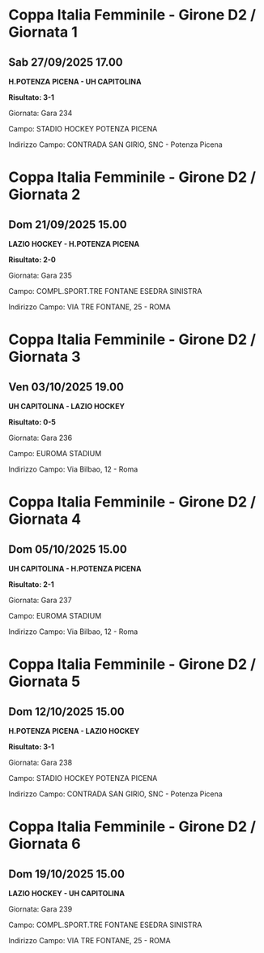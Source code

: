 # Coppa Italia Femminile  - Girone D2 / Giornata 1
## Sab 27/09/2025 17.00

<strong>H.POTENZA PICENA - UH CAPITOLINA</strong>

**Risultato: 3-1**

Giornata: Gara 234

Campo: STADIO HOCKEY POTENZA PICENA 

Indirizzo Campo:  CONTRADA SAN GIRIO, SNC - Potenza Picena


# Coppa Italia Femminile  - Girone D2 / Giornata 2
## Dom 21/09/2025 15.00

<strong>LAZIO HOCKEY - H.POTENZA PICENA</strong>

**Risultato: 2-0**

Giornata: Gara 235

Campo: COMPL.SPORT.TRE FONTANE ESEDRA SINISTRA 

Indirizzo Campo:  VIA TRE FONTANE, 25 - ROMA


# Coppa Italia Femminile  - Girone D2 / Giornata 3
## Ven 03/10/2025 19.00

<strong>UH CAPITOLINA - LAZIO HOCKEY</strong>

**Risultato: 0-5**

Giornata: Gara 236

Campo: EUROMA STADIUM 

Indirizzo Campo:  Via Bilbao, 12 - Roma


# Coppa Italia Femminile  - Girone D2 / Giornata 4
## Dom 05/10/2025 15.00

<strong>UH CAPITOLINA - H.POTENZA PICENA</strong>

**Risultato: 2-1**

Giornata: Gara 237

Campo: EUROMA STADIUM 

Indirizzo Campo:  Via Bilbao, 12 - Roma


# Coppa Italia Femminile  - Girone D2 / Giornata 5
## Dom 12/10/2025 15.00

<strong>H.POTENZA PICENA - LAZIO HOCKEY</strong>

**Risultato: 3-1**

Giornata: Gara 238

Campo: STADIO HOCKEY POTENZA PICENA 

Indirizzo Campo:  CONTRADA SAN GIRIO, SNC - Potenza Picena


# Coppa Italia Femminile  - Girone D2 / Giornata 6
## Dom 19/10/2025 15.00

<strong>LAZIO HOCKEY - UH CAPITOLINA</strong>

Giornata: Gara 239

Campo: COMPL.SPORT.TRE FONTANE ESEDRA SINISTRA 

Indirizzo Campo:  VIA TRE FONTANE, 25 - ROMA


